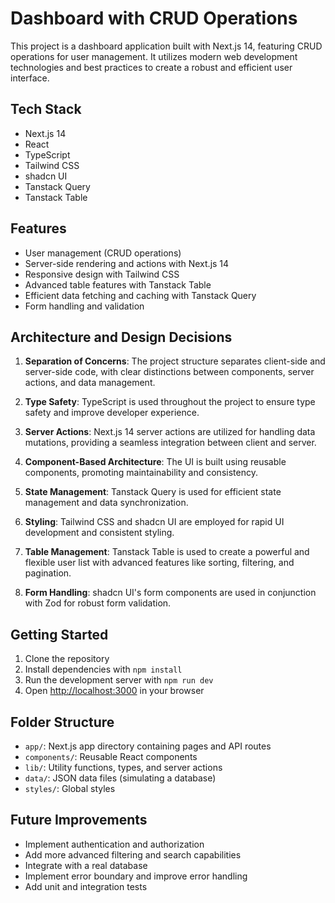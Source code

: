 # Dashboard with CRUD Operations

This project is a dashboard application built with Next.js 14, featuring CRUD operations for user management. It utilizes modern web development technologies and best practices to create a robust and efficient user interface.

## Tech Stack

- Next.js 14
- React
- TypeScript
- Tailwind CSS
- shadcn UI
- Tanstack Query
- Tanstack Table

## Features

- User management (CRUD operations)
- Server-side rendering and actions with Next.js 14
- Responsive design with Tailwind CSS
- Advanced table features with Tanstack Table
- Efficient data fetching and caching with Tanstack Query
- Form handling and validation

## Architecture and Design Decisions

1. **Separation of Concerns**: The project structure separates client-side and server-side code, with clear distinctions between components, server actions, and data management.

2. **Type Safety**: TypeScript is used throughout the project to ensure type safety and improve developer experience.

3. **Server Actions**: Next.js 14 server actions are utilized for handling data mutations, providing a seamless integration between client and server.

4. **Component-Based Architecture**: The UI is built using reusable components, promoting maintainability and consistency.

5. **State Management**: Tanstack Query is used for efficient state management and data synchronization.

6. **Styling**: Tailwind CSS and shadcn UI are employed for rapid UI development and consistent styling.

7. **Table Management**: Tanstack Table is used to create a powerful and flexible user list with advanced features like sorting, filtering, and pagination.

8. **Form Handling**: shadcn UI's form components are used in conjunction with Zod for robust form validation.

## Getting Started

1. Clone the repository
2. Install dependencies with `npm install`
3. Run the development server with `npm run dev`
4. Open [http://localhost:3000](http://localhost:3000) in your browser

## Folder Structure

- `app/`: Next.js app directory containing pages and API routes
- `components/`: Reusable React components
- `lib/`: Utility functions, types, and server actions
- `data/`: JSON data files (simulating a database)
- `styles/`: Global styles

## Future Improvements

- Implement authentication and authorization
- Add more advanced filtering and search capabilities
- Integrate with a real database
- Implement error boundary and improve error handling
- Add unit and integration tests